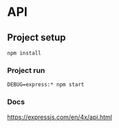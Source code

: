 # API

## Project setup
```
npm install
```

### Project run
```
DEBUG=express:* npm start
```

### Docs
https://expressjs.com/en/4x/api.html

